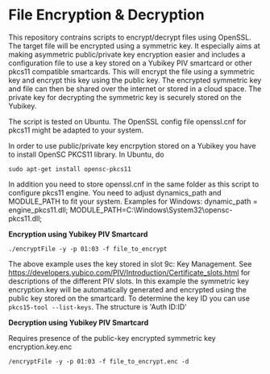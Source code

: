 # File Encryption & Decryption

This repository contrains scripts to encrypt/decrypt files using OpenSSL. The target file will be encrypted using a symmetric key. It especially aims at making asymmetric public/private key encryption easier and includes a configuration file to use a key stored on a Yubikey PIV smartcard or other pkcs11 compatible smartcards. This will encrypt the file using a symmetric key and encrypt this key using the public key. The encrypted symmetric key and file can then be shared over the internet or stored in a cloud space. The private key for decrypting the symmetric key is securely stored on the Yubikey.

The script is tested on Ubuntu. The OpenSSL config file openssl.cnf for pkcs11 might be adapted to your system.

In order to use public/private key encrpytion stored on a Yubikey you have to install OpenSC PKCS11 library. In Ubuntu, do
```
sudo apt-get install opensc-pkcs11
```

In addition you need to store openssl.cnf in the same folder as this script to configure pkcs11 engine. You need to adjust dynamics_path and MODULE_PATH to fit your system. Examples for Windows: dynamic_path = engine_pkcs11.dll; MODULE_PATH=C:\\Windows\\System32\\opensc-pkcs11.dll;

**Encryption using Yubikey PIV Smartcard**
```
./encryptFile -y -p 01:03 -f file_to_encrypt
```
The above example uses the key stored in slot 9c: Key Management. See https://developers.yubico.com/PIV/Introduction/Certificate_slots.html for descriptions of the different PIV slots. In this example the symmetric key encryption.key will be automatically generated and encrypted using the public key stored on the smartcard. To determine the key ID you can use `pkcs15-tool --list-keys`. The structure is 'Auth ID:ID'

**Decryption using Yubikey PIV Smartcard**

Requires presence of the public-key encrypted symmetric key encryption.key.enc
```
/encryptFile -y -p 01:03 -f file_to_encrypt.enc -d
```
